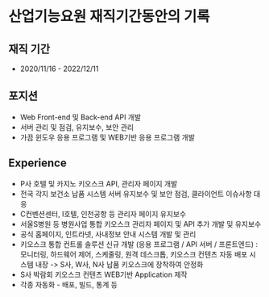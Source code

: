 # 산업기능요원 재직기간동안의 기록

## 재직 기간
- 2020/11/16 - 2022/12/11

## 포지션
- Web Front-end 및 Back-end API 개발
- 서버 관리 및 점검, 유지보수, 보안 관리
- 가끔 윈도우 응용 프로그램 및 WEB기반 응용 프로그램 개발

## Experience
- P사 호텔 및 카지노 키오스크 API, 관리자 페이지 개발
- 전국 각지 보건소 납품 시스템 서버 유지보수 및 보안 점검, 클라이언트 이슈사항 대응
- C컨벤션센터, I호텔, 인천공항 등 관리자 페이지 유지보수
- 서울S병원 등 병원사업 통합 키오스크 관리자 페이지 및 API 추가 개발 및 유지보수
- 공식 홈페이지, 인트라넷, 사내정보 안내 시스템 개발 및 관리
- 키오스크 통합 컨트롤 솔루션 신규 개발 (응용 프로그램 / API 서버 / 프론트엔드) : 모니터링, 하드웨어 제어, 스케줄링, 원격 데스크톱, 키오스크 컨텐츠 자동 배포 시스템 내장 -> S사, W사, N사 납품 키오스크에 장착하여 안정화
- S사 박람회 키오스크 컨텐츠 WEB기반 Application 제작
- 각종 자동화 - 배포, 빌드, 통계 등
